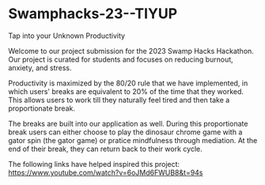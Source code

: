 # Swamphacks-23--TIYUP
Tap into your Unknown Productivity 

Welcome to our project submission for the 2023 Swamp Hacks Hackathon. Our project is curated for students and focuses on reducing burnout, anxiety, and stress. 

Productivity is maximized by the 80/20 rule that we have implemented, in which users' breaks are equivalent to 20% of the time that they worked.
This allows users to work till they naturally feel tired and then take a proportionate break. 

The breaks are built into our application as well. 
During this proportionate break users can either choose to play the dinosaur chrome game with a gator spin (the gator game) or pratice mindfulness through mediation. 
At the end of their break, they can return back to their work cycle. 

The following links have helped inspired this project:
https://www.youtube.com/watch?v=6oJMd6FWUB8&t=94s 
